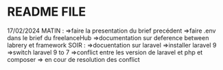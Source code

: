# README FILE 
17/02/2024
MATIN : 
    =>faire la presentation du brief precédent 
    =>faire .env dans le brief du freelanceHub
    =>documentation sur deference between labrery et framework
SOIR :
    =>docuentation sur laravel
    =>installer laravel 9
    =>switch laravel 9 to 7
    =>conflict entre les version de laravel et php et composer 
    => en cour de resolution des conflict